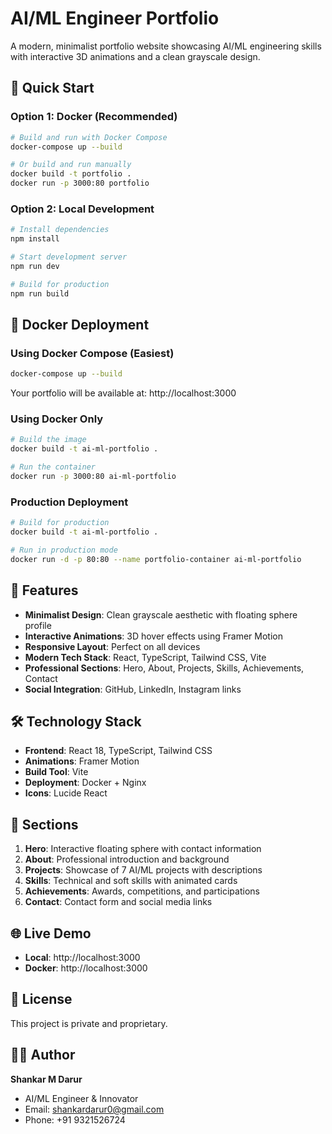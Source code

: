 # AI/ML Engineer Portfolio

A modern, minimalist portfolio website showcasing AI/ML engineering skills with interactive 3D animations and a clean grayscale design.

## 🚀 Quick Start

### Option 1: Docker (Recommended)
```bash
# Build and run with Docker Compose
docker-compose up --build

# Or build and run manually
docker build -t portfolio .
docker run -p 3000:80 portfolio
```

### Option 2: Local Development
```bash
# Install dependencies
npm install

# Start development server
npm run dev

# Build for production
npm run build
```

## 🐳 Docker Deployment

### Using Docker Compose (Easiest)
```bash
docker-compose up --build
```
Your portfolio will be available at: http://localhost:3000

### Using Docker Only
```bash
# Build the image
docker build -t ai-ml-portfolio .

# Run the container
docker run -p 3000:80 ai-ml-portfolio
```

### Production Deployment
```bash
# Build for production
docker build -t ai-ml-portfolio .

# Run in production mode
docker run -d -p 80:80 --name portfolio-container ai-ml-portfolio
```

## 🎨 Features

- **Minimalist Design**: Clean grayscale aesthetic with floating sphere profile
- **Interactive Animations**: 3D hover effects using Framer Motion
- **Responsive Layout**: Perfect on all devices
- **Modern Tech Stack**: React, TypeScript, Tailwind CSS, Vite
- **Professional Sections**: Hero, About, Projects, Skills, Achievements, Contact
- **Social Integration**: GitHub, LinkedIn, Instagram links

## 🛠 Technology Stack

- **Frontend**: React 18, TypeScript, Tailwind CSS
- **Animations**: Framer Motion
- **Build Tool**: Vite
- **Deployment**: Docker + Nginx
- **Icons**: Lucide React

## 📱 Sections

1. **Hero**: Interactive floating sphere with contact information
2. **About**: Professional introduction and background
3. **Projects**: Showcase of 7 AI/ML projects with descriptions
4. **Skills**: Technical and soft skills with animated cards
5. **Achievements**: Awards, competitions, and participations
6. **Contact**: Contact form and social media links

## 🌐 Live Demo

- **Local**: http://localhost:3000
- **Docker**: http://localhost:3000

## 📝 License

This project is private and proprietary.

## 👨‍💻 Author

**Shankar M Darur**
- AI/ML Engineer & Innovator
- Email: shankardarur0@gmail.com
- Phone: +91 9321526724
